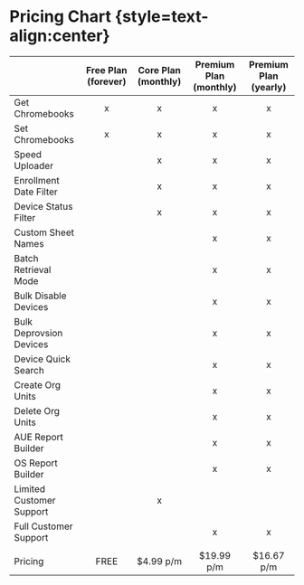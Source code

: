 # Pricing Chart {style=text-align:center}

|                           | Free Plan (forever) | Core Plan (monthly) |  Premium Plan (monthly) | Premium Plan (yearly) |
|---------------------------|:-------------------:|:-------------------:|:-----------------------:|:---------------------:|
| Get Chromebooks           |          x          |          x          |            x            |           x           |
| Set Chromebooks           |          x          |          x          |            x            |           x           |
| Speed Uploader            |                     |          x          |            x            |           x           |
| Enrollment Date Filter    |                     |          x          |            x            |           x           |
| Device Status Filter      |                     |          x          |            x            |           x           |
| Custom Sheet Names        |                     |                     |            x            |           x           |
| Batch Retrieval Mode      |                     |                     |            x            |           x           |
| Bulk Disable Devices      |                     |                     |            x            |           x           |
| Bulk Deprovsion Devices   |                     |                     |            x            |           x           |
| Device Quick Search       |                     |                     |            x            |           x           |
| Create Org Units          |                     |                     |            x            |           x           |
| Delete Org Units          |                     |                     |            x            |           x           |
| AUE Report Builder        |                     |                     |            x            |           x           |
| OS Report Builder         |                     |                     |            x            |           x           |
| Limited Customer Support  |                     |          x          |                         |                       |
| Full Customer Support     |                     |                     |            x            |           x           |
|                           |                     |                     |                         |                       |
| Pricing                   |         FREE        |      $4.99 p/m      |        $19.99 p/m       |       $16.67 p/m      |